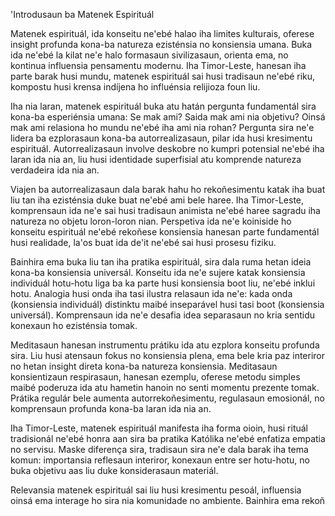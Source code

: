 'Introdusaun ba Matenek Espirituál

Matenek espirituál, ida konseitu ne'ebé halao iha limites kulturais, oferese insight profunda kona-ba natureza ezisténsia no konsiensia umana. Buka ida ne'ebé la kilat ne'e halo formasaun sivilizasaun, orienta ema, no kontinua influensia pensamentu modernu. Iha Timor-Leste, hanesan iha parte barak husi mundu, matenek espirituál sai husi tradisaun ne'ebé riku, kompostu husi krensa indíjena ho influénsia relijioza foun liu.

Iha nia laran, matenek espirituál buka atu hatán pergunta fundamentál sira kona-ba esperiénsia umana: Se mak ami? Saida mak ami nia objetivu? Oinsá mak ami relasiona ho mundu ne'ebé iha ami nia rohan? Pergunta sira ne'e lidera ba ezplorasaun kona-ba autorrealizasaun, pilar ida husi kresimentu espirituál. Autorrealizasaun involve deskobre no kumpri potensial ne'ebé iha laran ida nia an, liu husi identidade superfisial atu komprende natureza verdadeira ida nia an.

Viajen ba autorrealizasaun dala barak hahu ho rekoñesimentu katak iha buat liu tan iha ezisténsia duke buat ne'ebé ami bele haree. Iha Timor-Leste, komprensaun ida ne'e sai husi tradisaun animista ne'ebé haree sagradu iha natureza no objetu loron-loron nian. Perspetiva ida ne'e koiniside ho konseitu espirituál ne'ebé rekoñese konsiensia hanesan parte fundamentál husi realidade, la'os buat ida de'it ne'ebé sai husi prosesu fiziku.

Bainhira ema buka liu tan iha pratika espirituál, sira dala ruma hetan ideia kona-ba konsiensia universál. Konseitu ida ne'e sujere katak konsiensia individuál hotu-hotu liga ba ka parte husi konsiensia boot liu, ne'ebé inklui hotu. Analogia husi onda iha tasi ilustra relasaun ida ne'e: kada onda (konsiensia individuál) distinktu maibé inseparável husi tasi boot (konsiensia universál). Komprensaun ida ne'e desafia idea separasaun no kria sentidu konexaun ho ezisténsia tomak.

Meditasaun hanesan instrumentu prátiku ida atu ezplora konseitu profunda sira. Liu husi atensaun fokus no konsiensia plena, ema bele kria paz interiror no hetan insight direta kona-ba natureza konsiensia. Meditasaun konsientizaun respirasaun, hanesan ezemplu, oferese metodu simples maibé poderuza ida atu hametin hanoin no senti momentu prezente tomak. Prátika regulár bele aumenta autorrekoñesimentu, regulasaun emosionál, no komprensaun profunda kona-ba laran ida nia an.

Iha Timor-Leste, matenek espirituál manifesta iha forma oioin, husi rituál tradisionál ne'ebé honra aan sira ba pratika Katólika ne'ebé enfatiza empatia no servisu. Maske diferença sira, tradisaun sira ne'e dala barak iha tema komun: importansia reflesaun interiror, konexaun entre ser hotu-hotu, no buka objetivu aas liu duke konsiderasaun materiál.

Relevansia matenek espirituál sai liu husi kresimentu pesoál, influensia oinsá ema interage ho sira nia komunidade no ambiente. Bainhira ema rekoñ